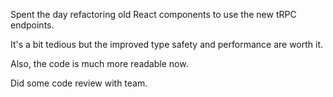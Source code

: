 Spent the day refactoring old React components to use the new tRPC endpoints.

It's a bit tedious but the improved type safety and performance are worth it.

Also, the code is much more readable now.

Did some code review with team.